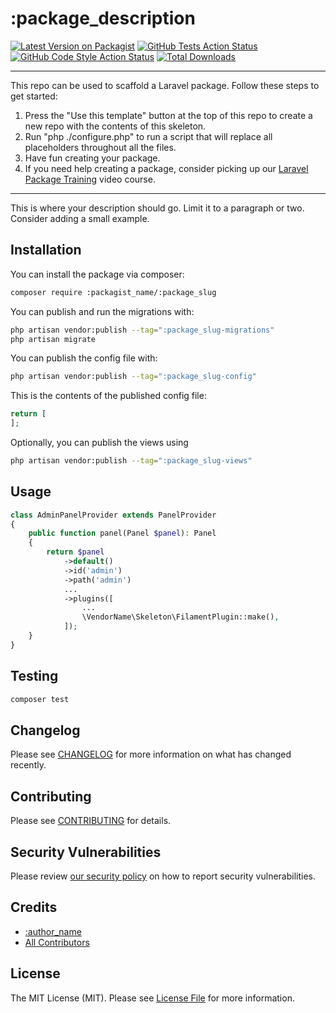 # :package_description

[![Latest Version on Packagist](https://img.shields.io/packagist/v/:github_name/:package_slug.svg?style=flat-square)](https://packagist.org/packages/:packagist_name/:package_slug)
[![GitHub Tests Action Status](https://img.shields.io/github/actions/workflow/status/:github_name/:package_slug/run-tests.yml?branch=2.x&label=tests&style=flat-square)](https://github.com/:github_name/:package_slug/actions?query=workflow%3Arun-tests+branch%3A2.x)
[![GitHub Code Style Action Status](https://img.shields.io/github/actions/workflow/status/:github_name/:package_slug/fix-php-code-style-issues.yml?branch=2.x&label=code%20style&style=flat-square)](https://github.com/:github_name/:package_slug/actions?query=workflow%3A"Fix+PHP+code+style+issues"+branch%3A2.x)
[![Total Downloads](https://img.shields.io/packagist/dt/:github_name/:package_slug.svg?style=flat-square)](https://packagist.org/packages/:packagist_name/:package_slug)
<!--delete-->
---
This repo can be used to scaffold a Laravel package. Follow these steps to get started:

1. Press the "Use this template" button at the top of this repo to create a new repo with the contents of this skeleton.
2. Run "php ./configure.php" to run a script that will replace all placeholders throughout all the files.
3. Have fun creating your package.
4. If you need help creating a package, consider picking up our <a href="https://laravelpackage.training">Laravel Package Training</a> video course.
---
<!--/delete-->
This is where your description should go. Limit it to a paragraph or two. Consider adding a small example.

## Installation

You can install the package via composer:

```bash
composer require :packagist_name/:package_slug
```

You can publish and run the migrations with:

```bash
php artisan vendor:publish --tag=":package_slug-migrations"
php artisan migrate
```

You can publish the config file with:

```bash
php artisan vendor:publish --tag=":package_slug-config"
```

This is the contents of the published config file:

```php
return [
];
```

Optionally, you can publish the views using

```bash
php artisan vendor:publish --tag=":package_slug-views"
```

## Usage

```php
class AdminPanelProvider extends PanelProvider
{
    public function panel(Panel $panel): Panel
    {
        return $panel
            ->default()
            ->id('admin')
            ->path('admin')
            ...
            ->plugins([
                ...
                \VendorName\Skeleton\FilamentPlugin::make(),
            ]);
    }
}
```

## Testing

```bash
composer test
```

## Changelog

Please see [CHANGELOG](CHANGELOG.md) for more information on what has changed recently.

## Contributing

Please see [CONTRIBUTING](CONTRIBUTING.md) for details.

## Security Vulnerabilities

Please review [our security policy](../../security/policy) on how to report security vulnerabilities.

## Credits

- [:author_name](https://github.com/:author_username)
- [All Contributors](../../contributors)

## License

The MIT License (MIT). Please see [License File](LICENSE.md) for more information.
